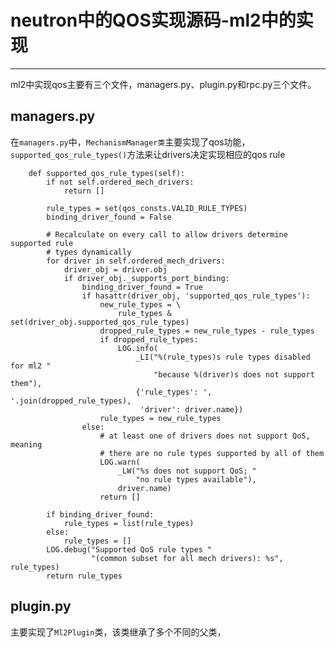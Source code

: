 # neutron中的QOS实现源码-ml2中的实现

------------------------------------------------------------

ml2中实现qos主要有三个文件，managers.py、plugin.py和rpc.py三个文件。

## **managers.py**

在`managers.py`中，`MechanismManager类`主要实现了qos功能，`supported_qos_rule_types()`方法来让drivers决定实现相应的qos rule

```
    def supported_qos_rule_types(self):
        if not self.ordered_mech_drivers:
            return []

        rule_types = set(qos_consts.VALID_RULE_TYPES)
        binding_driver_found = False

        # Recalculate on every call to allow drivers determine supported rule
        # types dynamically
        for driver in self.ordered_mech_drivers:
            driver_obj = driver.obj
            if driver_obj._supports_port_binding:
                binding_driver_found = True
                if hasattr(driver_obj, 'supported_qos_rule_types'):
                    new_rule_types = \
                        rule_types & set(driver_obj.supported_qos_rule_types)
                    dropped_rule_types = new_rule_types - rule_types
                    if dropped_rule_types:
                        LOG.info(
                            _LI("%(rule_types)s rule types disabled for ml2 "
                                "because %(driver)s does not support them"),
                            {'rule_types': ', '.join(dropped_rule_types),
                             'driver': driver.name})
                    rule_types = new_rule_types
                else:
                    # at least one of drivers does not support QoS, meaning
                    # there are no rule types supported by all of them
                    LOG.warn(
                        _LW("%s does not support QoS; "
                            "no rule types available"),
                        driver.name)
                    return []

        if binding_driver_found:
            rule_types = list(rule_types)
        else:
            rule_types = []
        LOG.debug("Supported QoS rule types "
                  "(common subset for all mech drivers): %s", rule_types)
        return rule_types

```

## **plugin.py**


主要实现了`Ml2Plugin`类，该类继承了多个不同的父类，
